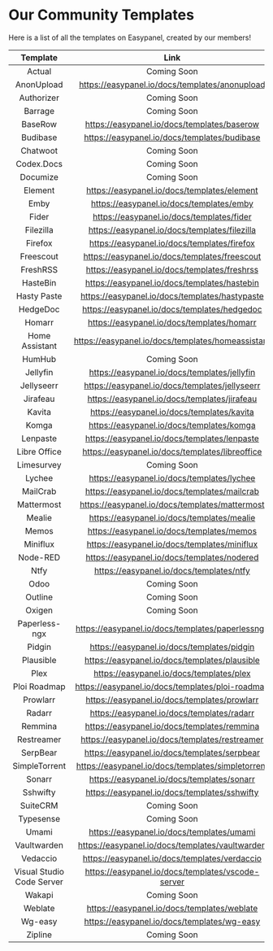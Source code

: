 # Our Community Templates
Here is a list of all the templates on Easypanel, created by our members!

|       **Template**        |                     **Link**                      |
| :-----------------------: | :-----------------------------------------------: |
|          Actual           |                    Coming Soon                    |
|        AnonUpload         |  https://easypanel.io/docs/templates/anonupload   |
|        Authorizer         |                    Coming Soon                    |
|          Barrage          |                    Coming Soon                    |
|          BaseRow          |    https://easypanel.io/docs/templates/baserow    |
|         Budibase          |   https://easypanel.io/docs/templates/budibase    |
|         Chatwoot          |                    Coming Soon                    |
|        Codex.Docs         |                    Coming Soon                    |
|         Documize          |                    Coming Soon                    |
|          Element          |    https://easypanel.io/docs/templates/element    |
|           Emby            |     https://easypanel.io/docs/templates/emby      |
|           Fider           |     https://easypanel.io/docs/templates/fider     |
|         Filezilla         |   https://easypanel.io/docs/templates/filezilla   |
|          Firefox          |    https://easypanel.io/docs/templates/firefox    |
|         Freescout         |   https://easypanel.io/docs/templates/freescout   |
|         FreshRSS          |   https://easypanel.io/docs/templates/freshrss    |
|         HasteBin          |   https://easypanel.io/docs/templates/hastebin    |
|        Hasty Paste        |  https://easypanel.io/docs/templates/hastypaste   |
|         HedgeDoc          |   https://easypanel.io/docs/templates/hedgedoc    |
|          Homarr           |    https://easypanel.io/docs/templates/homarr     |
|      Home Assistant       | https://easypanel.io/docs/templates/homeassistant |
|          HumHub           |                    Coming Soon                    |
|         Jellyfin          |   https://easypanel.io/docs/templates/jellyfin    |
|        Jellyseerr         |  https://easypanel.io/docs/templates/jellyseerr   |
|         Jirafeau          |   https://easypanel.io/docs/templates/jirafeau    |
|          Kavita           |    https://easypanel.io/docs/templates/kavita     |
|           Komga           |     https://easypanel.io/docs/templates/komga     |
|         Lenpaste          |   https://easypanel.io/docs/templates/lenpaste    |
|       Libre Office        |  https://easypanel.io/docs/templates/libreoffice  |
|        Limesurvey         |                    Coming Soon                    |
|          Lychee           |    https://easypanel.io/docs/templates/lychee     |
|         MailCrab          |   https://easypanel.io/docs/templates/mailcrab    |
|        Mattermost         |  https://easypanel.io/docs/templates/mattermost   |
|          Mealie           |    https://easypanel.io/docs/templates/mealie     |
|           Memos           |     https://easypanel.io/docs/templates/memos     |
|         Miniflux          |   https://easypanel.io/docs/templates/miniflux    |
|         Node-RED          |    https://easypanel.io/docs/templates/nodered    |
|           Ntfy            |     https://easypanel.io/docs/templates/ntfy      |
|           Odoo            |                    Coming Soon                    |
|          Outline          |                    Coming Soon                    |
|          Oxigen           |                    Coming Soon                    |
|       Paperless-ngx       | https://easypanel.io/docs/templates/paperlessngx  |
|          Pidgin           |    https://easypanel.io/docs/templates/pidgin     |
|         Plausible         |   https://easypanel.io/docs/templates/plausible   |
|           Plex            |     https://easypanel.io/docs/templates/plex      |
|       Ploi Roadmap        | https://easypanel.io/docs/templates/ploi-roadmap  |
|         Prowlarr          |   https://easypanel.io/docs/templates/prowlarr    |
|          Radarr           |    https://easypanel.io/docs/templates/radarr     |
|          Remmina          |    https://easypanel.io/docs/templates/remmina    |
|        Restreamer         |  https://easypanel.io/docs/templates/restreamer   |
|         SerpBear          |   https://easypanel.io/docs/templates/serpbear    |
|       SimpleTorrent       | https://easypanel.io/docs/templates/simpletorrent |
|          Sonarr           |    https://easypanel.io/docs/templates/sonarr     |
|         Sshwifty          |   https://easypanel.io/docs/templates/sshwifty    |
|         SuiteCRM          |                    Coming Soon                    |
|         Typesense         |                    Coming Soon                    |
|           Umami           |     https://easypanel.io/docs/templates/umami     |
|        Vaultwarden        |  https://easypanel.io/docs/templates/vaultwarden  |
|         Vedaccio          |   https://easypanel.io/docs/templates/verdaccio   |
| Visual Studio Code Server | https://easypanel.io/docs/templates/vscode-server |
|          Wakapi           |                    Coming Soon                    |
|          Weblate          |    https://easypanel.io/docs/templates/weblate    |
|          Wg-easy          |    https://easypanel.io/docs/templates/wg-easy    |
|          Zipline          |                    Coming Soon                    |
